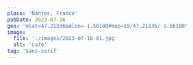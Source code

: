 ```yaml
---
place: 'Nantes, France'
pubDate: 2023-07-16
geo: 'mlat=47.21336&mlon=-1.56100#map=19/47.21336/-1.56100'
image:
  file: './images/2023-07-16-01.jpg'
  alt: 'Café'
tag: 'Sans-serif'
---
```

